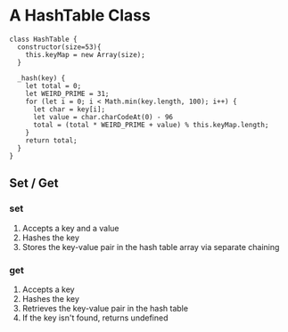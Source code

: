 # A HashTable Class
```
class HashTable {
  constructor(size=53){
    this.keyMap = new Array(size);
  }

  _hash(key) {
    let total = 0;
    let WEIRD_PRIME = 31;
    for (let i = 0; i < Math.min(key.length, 100); i++) {
      let char = key[i];
      let value = char.charCodeAt(0) - 96
      total = (total * WEIRD_PRIME + value) % this.keyMap.length;
    }
    return total;
  }
}
```

## Set / Get

### set
1. Accepts a key and a value
2. Hashes the key
3. Stores the key-value pair in the hash table array via separate chaining

### get
1. Accepts a key
2. Hashes the key
3. Retrieves the key-value pair in the hash table
4. If the key isn't found, returns undefined

